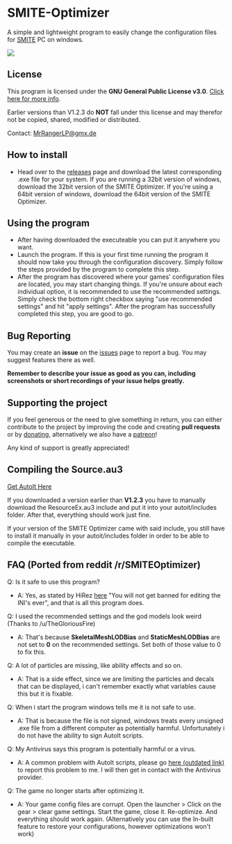 # SMITE-Optimizer

A simple and lightweight program to easily change the configuration files for [SMITE](https://www.smitegame.com/) PC on windows.

<img align="center" src="https://i.imgur.com/MHnpb0L.png" />

## License

This program is licensed under the **GNU General Public License v3.0**. [Click here for more info](https://github.com/MeteorTheLizard/SMITE-Optimizer/blob/master/LICENSE).

Earlier versions than V1.2.3 do **NOT** fall under this license and may therefor not be copied, shared, modified or distributed.

Contact: MrRangerLP@gmx.de

## How to install

- Head over to the [releases](https://github.com/MeteorTheLizard/SMITE-Optimizer/releases) page and download the latest corresponding .exe file for your system. If you are running a 32bit version of windows, download the 32bit version of the SMITE Optimizer. If you're using a 64bit version of windows, download the 64bit version of the SMITE Optimizer.

## Using the program

- After having downloaded the executeable you can put it anywhere you want.
- Launch the program. If this is your first time running the program it should now take you through the configuration discovery. Simply follow the steps provided by the program to complete this step.
- After the program has discovered where your games' configuration files are located, you may start changing things. If you're unsure about each individual option, it is recommended to use the recommended settings. Simply check the bottom right checkbox saying "use recommended settings" and hit "apply settings". After the program has successfully completed this step, you are good to go.
 
 ## Bug Reporting
 
 You may create an **issue** on the [issues](https://github.com/MeteorTheLizard/SMITE-Optimizer/issues) page to report a bug.
 You may suggest features there as well.
 
 **Remember to describe your issue as good as you can, including screenshots or short recordings of your issue helps greatly.**
 
 ## Supporting the project
 
 If you feel generous or the need to give something in return, you can either contribute to the project by improving the code and creating **pull requests** or by [donating](https://www.paypal.com/cgi-bin/webscr?cmd=_s-xclick&hosted_button_id=2NKTRNN5BTHHG), alternatively we also have a [patreon](https://www.patreon.com/SMITEOptimizer)!
 
 Any kind of support is greatly appreciated!
 
 ## Compiling the Source.au3
 
[Get AutoIt Here](https://www.autoitscript.com/site/autoit-script-editor/downloads/)
 
If you downloaded a version earlier than **V1.2.3** you have to manually download the ResourceEx.au3 include and put it into your autoit/includes folder. After that, everything should work just fine.

If your version of the SMITE Optimizer came with said include, you still have to install it manually in your autoit/includes folder in order to be able to compile the executable.
 
 ## FAQ (Ported from reddit /r/SMITEOptimizer)
 Q: Is it safe to use this program?

* A: Yes, as stated by HiRez [here](https://www.reddit.com/r/Smite/comments/3dxx60/small_but_effective_performance_tweaksfix/cta21vi/) "You will not get banned for editing the INI's ever", and that is all this program does.

Q: I used the recommended settings and the god models look weird (Thanks to /u/TheGloriousFire)

* A: That's because **SkeletalMeshLODBias** and **StaticMeshLODBias** are not set to **0** on the recommended settings. Set both of those value to 0 to fix this.

Q: A lot of particles are missing, like ability effects and so on.

* A: That is a side effect, since we are limiting the particles and decals that can be displayed, i can't remember exactly what variables cause this but it is fixable.

Q: When i start the program windows tells me it is not safe to use.

* A: That is because the file is not signed, windows treats every unsigned .exe file from a different computer as potentially harmful. Unfortunately i do not have the ability to sign AutoIt scripts.

Q: My Antivirus says this program is potentially harmful or a virus.

* A: A common problem with AutoIt scripts, please go [here (outdated link)]() to report this problem to me. I will then get in contact with the Antivirus provider.

Q: The game no longer starts after optimizing it.

* A: Your game config files are corrupt. Open the launcher > Click on the gear > clear game settings. Start the game, close it. Re-optimize. And everything should work again. (Alternatively you can use the In-built feature to restore your configurations, however optimizations won't work)
